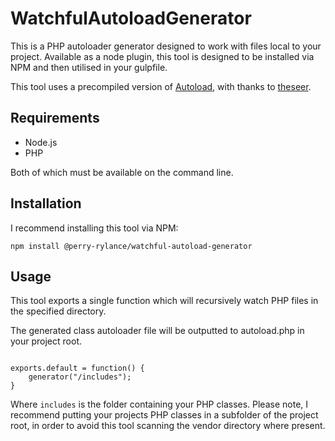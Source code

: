 # WatchfulAutoloadGenerator
This is a PHP autoloader generator designed to work with files local to your project. Available as a node plugin, this tool is designed to be installed via NPM and then utilised in your gulpfile.

This tool uses a precompiled version of [Autoload](https://github.com/theseer/Autoload), with thanks to [theseer](https://github.com/theseer).

## Requirements

- Node.js
- PHP

Both of which must be available on the command line.

## Installation

I recommend installing this tool via NPM:

`npm install @perry-rylance/watchful-autoload-generator`

## Usage

This tool exports a single function which will recursively watch PHP files in the specified directory.

The generated class autoloader file will be outputted to autoload.php in your project root.

```generator = require("@perry-rylance/watchful-autoload-generator").default;

exports.default = function() {
	generator("/includes");
}
```

Where `includes` is the folder containing your PHP classes. Please note, I recommend putting your projects PHP classes in a subfolder of the project root, in order to avoid this tool scanning the vendor directory where present.
